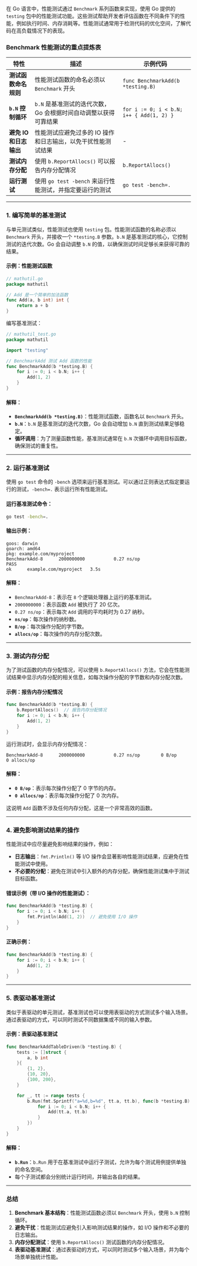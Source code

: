 在 Go 语言中，性能测试通过 `Benchmark` 系列函数来实现，使用 Go 提供的 `testing` 包中的性能测试功能。这些测试帮助开发者评估函数在不同条件下的性能，例如执行时间、内存消耗等。性能测试通常用于检测代码的优化空间，了解代码在高负载情况下的表现。

### Benchmark 性能测试的重点提炼表

| 特性                   | 描述                                                         | 示例代码                                 |
| ---------------------- | ------------------------------------------------------------ | ---------------------------------------- |
| **测试函数命名规则**   | 性能测试函数的命名必须以 `Benchmark` 开头                    | `func BenchmarkAdd(b *testing.B)`        |
| **`b.N` 控制循环**     | `b.N` 是基准测试的迭代次数，Go 会根据时间自动调整以获得可靠结果 | `for i := 0; i < b.N; i++ { Add(1, 2) }` |
| **避免 IO 和日志输出** | 性能测试应避免过多的 IO 操作和日志输出，以免干扰性能测试结果 | -                                        |
| **测试内存分配**       | 使用 `b.ReportAllocs()` 可以报告内存分配情况                 | `b.ReportAllocs()`                       |
| **运行测试**           | 使用 `go test -bench` 来运行性能测试，并指定要运行的测试     | `go test -bench=.`                       |

---

### 1. **编写简单的基准测试**

与单元测试类似，性能测试也使用 `testing` 包。性能测试函数的名称必须以 `Benchmark` 开头，并接收一个 `*testing.B` 参数。`b.N` 是基准测试的核心，它控制测试的迭代次数。Go 会自动调整 `b.N` 的值，以确保测试时间足够长来获得可靠的结果。

#### 示例：性能测试函数

```go
// mathutil.go
package mathutil

// Add 是一个简单的加法函数
func Add(a, b int) int {
    return a + b
}
```

编写基准测试：

```go
// mathutil_test.go
package mathutil

import "testing"

// BenchmarkAdd 测试 Add 函数的性能
func BenchmarkAdd(b *testing.B) {
    for i := 0; i < b.N; i++ {
        Add(1, 2)
    }
}
```

#### **解释**：
- **`BenchmarkAdd(b *testing.B)`**：性能测试函数，函数名以 `Benchmark` 开头。
- **`b.N`**：`b.N` 是基准测试的迭代次数，Go 会自动增加 `b.N` 直到测试结果足够稳定。
- **循环调用**：为了测量函数性能，基准测试通常在 `b.N` 次循环中调用目标函数，确保测试的重复性。

---

### 2. **运行基准测试**

使用 `go test` 命令的 `-bench` 选项来运行基准测试。可以通过正则表达式指定要运行的测试，`-bench=.` 表示运行所有性能测试。

#### 运行基准测试命令：

```bash
go test -bench=.
```

#### 输出示例：

```
goos: darwin
goarch: amd64
pkg: example.com/myproject
BenchmarkAdd-8   	2000000000	         0.27 ns/op
PASS
ok  	example.com/myproject	3.5s
```

#### **解释**：
- `BenchmarkAdd-8`：表示在 `8` 个逻辑处理器上运行的基准测试。
- `2000000000`：表示函数 `Add` 被执行了 20 亿次。
- `0.27 ns/op`：表示每次 `Add` 调用的平均耗时为 0.27 纳秒。
- **`ns/op`**：每次操作的纳秒数。
- **`B/op`**：每次操作分配的字节数。
- **`allocs/op`**：每次操作的内存分配次数。

---

### 3. **测试内存分配**

为了测试函数的内存分配情况，可以使用 `b.ReportAllocs()` 方法，它会在性能测试结果中显示内存分配的相关信息，如每次操作分配的字节数和内存分配次数。

#### 示例：报告内存分配情况

```go
func BenchmarkAdd(b *testing.B) {
    b.ReportAllocs()  // 报告内存分配情况
    for i := 0; i < b.N; i++ {
        Add(1, 2)
    }
}
```

运行测试时，会显示内存分配情况：

```
BenchmarkAdd-8   	2000000000	         0.27 ns/op	       0 B/op	       0 allocs/op
```

#### **解释**：
- **`0 B/op`**：表示每次操作分配了 0 字节的内存。
- **`0 allocs/op`**：表示每次操作分配了 0 次内存。

这说明 `Add` 函数不涉及任何内存分配，这是一个非常高效的函数。

---

### 4. **避免影响测试结果的操作**

性能测试中应尽量避免影响结果的操作，例如：
- **日志输出**：`fmt.Println()` 等 I/O 操作会显著影响性能测试结果，应避免在性能测试中使用。
- **不必要的分配**：避免在测试中引入额外的内存分配，确保性能测试集中于测试目标函数。

#### 错误示例（带 I/O 操作的性能测试）：

```go
func BenchmarkAdd(b *testing.B) {
    for i := 0; i < b.N; i++ {
        fmt.Println(Add(1, 2))  // 避免使用 I/O 操作
    }
}
```

#### 正确示例：

```go
func BenchmarkAdd(b *testing.B) {
    for i := 0; i < b.N; i++ {
        Add(1, 2)
    }
}
```

---

### 5. **表驱动基准测试**

类似于表驱动的单元测试，基准测试也可以使用表驱动的方式测试多个输入场景。通过表驱动的方式，可以同时测试不同数据集或不同的输入参数。

#### 示例：表驱动基准测试

```go
func BenchmarkAddTableDriven(b *testing.B) {
    tests := []struct {
        a, b int
    }{
        {1, 2},
        {10, 20},
        {100, 200},
    }

    for _, tt := range tests {
        b.Run(fmt.Sprintf("a=%d,b=%d", tt.a, tt.b), func(b *testing.B) {
            for i := 0; i < b.N; i++ {
                Add(tt.a, tt.b)
            }
        })
    }
}
```

#### **解释**：
- **`b.Run`**：`b.Run` 用于在基准测试中运行子测试，允许为每个测试用例提供单独的命名空间。
- 每个子测试都会分别统计运行时间，并输出各自的结果。

---

### 总结

1. **Benchmark 基本结构**：性能测试函数必须以 `Benchmark` 开头，使用 `b.N` 控制循环。
2. **避免干扰**：性能测试应避免引入影响测试结果的操作，如 I/O 操作和不必要的日志输出。
3. **内存分配测试**：使用 `b.ReportAllocs()` 测试函数的内存分配情况。
4. **表驱动基准测试**：通过表驱动的方式，可以同时测试多个输入场景，并为每个场景单独统计性能。

